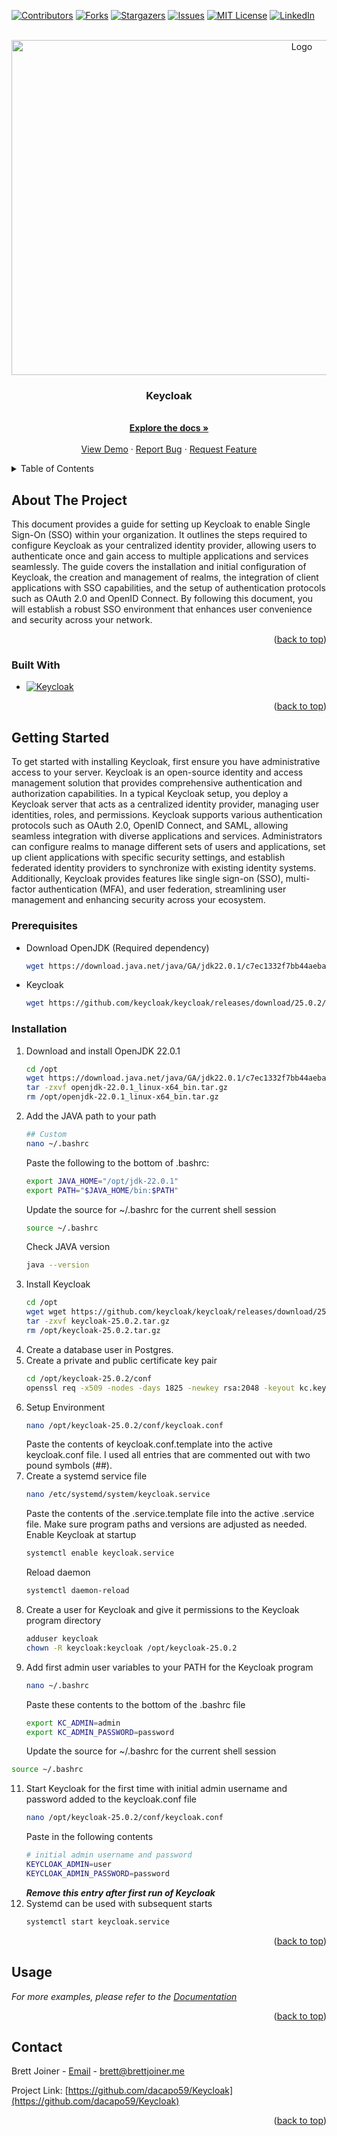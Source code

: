 <!-- Improved compatibility of back to top link: See: https://github.com/othneildrew/Best-README-Template/pull/73 -->
<a id="readme-top"></a>
<!--
*** Thanks for checking out the Best-README-Template. If you have a suggestion
*** that would make this better, please fork the repo and create a pull request
*** or simply open an issue with the tag "enhancement".
*** Don't forget to give the project a star!
*** Thanks again! Now go create something AMAZING! :D
-->



<!-- PROJECT SHIELDS -->
<!--
*** I'm using markdown "reference style" links for readability.
*** Reference links are enclosed in brackets [ ] instead of parentheses ( ).
*** See the bottom of this document for the declaration of the reference variables
*** for contributors-url, forks-url, etc. This is an optional, concise syntax you may use.
*** https://www.markdownguide.org/basic-syntax/#reference-style-links
-->
[![Contributors][contributors-shield]][contributors-url]
[![Forks][forks-shield]][forks-url]
[![Stargazers][stars-shield]][stars-url]
[![Issues][issues-shield]][issues-url]
[![MIT License][license-shield]][license-url]
[![LinkedIn][linkedin-shield]][linkedin-url]



<!-- PROJECT LOGO -->
<br />
<div align="center">
  <a href="https://www.keycloak.org/documentation">
    <img src="https://www.keycloak.org/resources/images/logo.svg" alt="Logo" width="913" height="536" >
  </a>

<h3 align="center">Keycloak</h3>

  <p align="center">
    <br />
    <a href="https://guacamole.apache.org/doc/1.5.5/gug/"><strong>Explore the docs »</strong></a>
    <br />
    <br />
    <a href="https://github.com/dacapo59/keycloak">View Demo</a>
    ·
    <a href="https://github.com/dacapo59/keycloak/issues/new?labels=bug&template=bug-report---.md">Report Bug</a>
    ·
    <a href="https://github.com/dacapo59/keycloak/issues/new?labels=enhancement&template=feature-request---.md">Request Feature</a>
  </p>
</div>



<!-- TABLE OF CONTENTS -->
<details>
  <summary>Table of Contents</summary>
  <ol>
    <li>
      <a href="#about-the-project">About The Project</a>
      <ul>
        <li><a href="#built-with">Built With</a></li>
      </ul>
    </li>
    <li>
      <a href="#getting-started">Getting Started</a>
      <ul>
        <li><a href="#prerequisites">Prerequisites</a></li>
        <li><a href="#installation">Installation</a></li>
      </ul>
    </li>
    <li><a href="#usage">Usage</a></li>
    <li><a href="#roadmap">Roadmap</a></li>
    <li><a href="#contributing">Contributing</a></li>
    <li><a href="#license">License</a></li>
    <li><a href="#contact">Contact</a></li>
    <li><a href="#acknowledgments">Acknowledgments</a></li>
  </ol>
</details>



<!-- ABOUT THE PROJECT -->
## About The Project

<!-- [![Product Name0 Screen Shot][product-screenshot]](https://example.com) -->

This document provides a guide for setting up Keycloak to enable Single Sign-On (SSO) within your organization. It outlines the steps required to configure Keycloak as your centralized identity provider, allowing users to authenticate once and gain access to multiple applications and services seamlessly. The guide covers the installation and initial configuration of Keycloak, the creation and management of realms, the integration of client applications with SSO capabilities, and the setup of authentication protocols such as OAuth 2.0 and OpenID Connect. By following this document, you will establish a robust SSO environment that enhances user convenience and security across your network.

<p align="right">(<a href="#readme-top">back to top</a>)</p>

### Built With

* [![Keycloak][keycloak-image]][keycloak-url]

<p align="right">(<a href="#readme-top">back to top</a>)</p>



<!-- GETTING STARTED -->
## Getting Started

To get started with installing Keycloak, first ensure you have administrative access to your server. Keycloak is an open-source identity and access management solution that provides comprehensive authentication and authorization capabilities. In a typical Keycloak setup, you deploy a Keycloak server that acts as a centralized identity provider, managing user identities, roles, and permissions. Keycloak supports various authentication protocols such as OAuth 2.0, OpenID Connect, and SAML, allowing seamless integration with diverse applications and services. Administrators can configure realms to manage different sets of users and applications, set up client applications with specific security settings, and establish federated identity providers to synchronize with existing identity systems. Additionally, Keycloak provides features like single sign-on (SSO), multi-factor authentication (MFA), and user federation, streamlining user management and enhancing security across your ecosystem.

### Prerequisites

* Download OpenJDK (Required dependency)
  ```sh
  wget https://download.java.net/java/GA/jdk22.0.1/c7ec1332f7bb44aeba2eb341ae18aca4/8/GPL/openjdk-22.0.1_linux-x64_bin.tar.gz
  ```
* Keycloak
  ```sh
  wget https://github.com/keycloak/keycloak/releases/download/25.0.2/keycloak-25.0.2.tar.gz
   ```

### Installation

1. Download and install OpenJDK 22.0.1
   ```sh
   cd /opt
   wget https://download.java.net/java/GA/jdk22.0.1/c7ec1332f7bb44aeba2eb341ae18aca4/8/GPL/openjdk-22.0.1_linux-x64_bin.tar.gz
   tar -zxvf openjdk-22.0.1_linux-x64_bin.tar.gz
   rm /opt/openjdk-22.0.1_linux-x64_bin.tar.gz
2. Add the JAVA path to your path
   ```sh
   ## Custom
   nano ~/.bashrc
   ```
   Paste the following to the bottom of .bashrc:
   ```sh
   export JAVA_HOME="/opt/jdk-22.0.1"
   export PATH="$JAVA_HOME/bin:$PATH"
   ```
   Update the source for ~/.bashrc for the current shell session
   ```sh
   source ~/.bashrc
   ```
   Check JAVA version
   ```sh
   java --version
   ```
4. Install Keycloak
   ```sh
   cd /opt
   wget wget https://github.com/keycloak/keycloak/releases/download/25.0.2/keycloak-25.0.2.tar.gz
   tar -zxvf keycloak-25.0.2.tar.gz
   rm /opt/keycloak-25.0.2.tar.gz
   ```
5. Create a database user in Postgres.
6. Create a private and public certificate key pair
   ```sh
   cd /opt/keycloak-25.0.2/conf
   openssl req -x509 -nodes -days 1825 -newkey rsa:2048 -keyout kc.key.pem -out kdc.crt.pem
   ```
7. Setup Environment
   ```sh
   nano /opt/keycloak-25.0.2/conf/keycloak.conf
   ```
   Paste the contents of keycloak.conf.template into the active keycloak.conf file. I used all entries that are commented out with two pound symbols (##).
8. Create a systemd service file
   ```sh
   nano /etc/systemd/system/keycloak.service
   ```
   Paste the contents of the .service.template file into the active .service file. Make sure program paths and versions are adjusted as needed.
   Enable Keycloak at startup
   ```sh
   systemctl enable keycloak.service
   ```
   Reload daemon
   ```sh
   systemctl daemon-reload
   ```
9. Create a user for Keycloak and give it permissions to the Keycloak program directory
   ```sh
   adduser keycloak
   chown -R keycloak:keycloak /opt/keycloak-25.0.2
   ```
10. Add first admin user variables to your PATH for the Keycloak program
    ```sh
    nano ~/.bashrc
    ```
    Paste these contents to the bottom of the .bashrc file
    ```sh
    export KC_ADMIN=admin
    export KC_ADMIN_PASSWORD=password
    ```
    Update the source for ~/.bashrc for the current shell session
   ```sh
   source ~/.bashrc
   ```
11. Start Keycloak for the first time with initial admin username and password added to the keycloak.conf file
    ```sh
    nano /opt/keycloak-25.0.2/conf/keycloak.conf
    ```
    Paste in the following contents
    ```sh
    # initial admin username and password
    KEYCLOAK_ADMIN=user
    KEYCLOAK_ADMIN_PASSWORD=password
    ```
    ***Remove this entry after first run of Keycloak***
13. Systemd can be used with subsequent starts
    ```sh
    systemctl start keycloak.service
    ```
<p align="right">(<a href="#readme-top">back to top</a>)</p>



<!-- USAGE EXAMPLES -->
## Usage

_For more examples, please refer to the [Documentation](https://www.keycloak.org/documentation)_

<p align="right">(<a href="#readme-top">back to top</a>)</p>



<!-- ROADMAP -->
<!-- ## Roadmap

- [ ] Feature 1
- [ ] Feature 2
- [ ] Feature 3
    - [ ] Nested Feature

See the [open issues](https://github.com/dacapo59/Keycloak/issues) for a full list of proposed features (and known issues).

<p align="right">(<a href="#readme-top">back to top</a>)</p> -->



<!-- CONTRIBUTING -->
<!-- ## Contributing

Contributions are what make the open source community such an amazing place to learn, inspire, and create. Any contributions you make are **greatly appreciated**.

If you have a suggestion that would make this better, please fork the repo and create a pull request. You can also simply open an issue with the tag "enhancement".
Don't forget to give the project a star! Thanks again!

1. Fork the Project
2. Create your Feature Branch (`git checkout -b feature/AmazingFeature`)
3. Commit your Changes (`git commit -m 'Add some AmazingFeature'`)
4. Push to the Branch (`git push origin feature/AmazingFeature`)
5. Open a Pull Request

<p align="right">(<a href="#readme-top">back to top</a>)</p> -->



<!-- LICENSE -->
<!-- ## License

Distributed under the MIT License. See `LICENSE.txt` for more information.

<p align="right">(<a href="#readme-top">back to top</a>)</p> -->



<!-- CONTACT -->
## Contact

<!-- Your Name - [@twitter_handle](https://twitter.com/twitter_handle) -brett@brettjoiner.me -->
Brett Joiner - [Email](https://twitter.com/twitter_handle) - brett@brettjoiner.me

Project Link: [https://github.com/dacapo59/Keycloak](https://github.com/dacapo59/Keycloak)

<p align="right">(<a href="#readme-top">back to top</a>)</p>



<!-- ACKNOWLEDGMENTS -->
<!-- ## Acknowledgments

* []()
* []()
* []()

<p align="right">(<a href="#readme-top">back to top</a>)</p> -->



<!-- MARKDOWN LINKS & IMAGES -->
<!-- https://www.markdownguide.org/basic-syntax/#reference-style-links -->
[contributors-shield]: https://img.shields.io/github/contributors/dacapo59/Keycloak.svg?style=for-the-badge
[contributors-url]: https://github.com/dacapo59/Keycloak/graphs/contributors
[forks-shield]: https://img.shields.io/github/forks/dacapo59/Keycloak.svg?style=for-the-badge
[forks-url]: https://github.com/dacapo59/Keycloak/network/members
[stars-shield]: https://img.shields.io/github/stars/dacapo59/Keycloak.svg?style=for-the-badge
[stars-url]: https://github.com/dacapo59/Keycloak/stargazers
[issues-shield]: https://img.shields.io/github/issues/dacapo59/Keycloak.svg?style=for-the-badge
[issues-url]: https://github.com/dacapo59/Keycloak/issues
[license-shield]: https://img.shields.io/github/license/dacapo59/Keycloak.svg?style=for-the-badge
[license-url]: https://github.com/dacapo59/Keycloak/blob/master/LICENSE.txt
[linkedin-shield]: https://img.shields.io/badge/-LinkedIn-black.svg?style=for-the-badge&logo=linkedin&colorB=555
[linkedin-url]: https://linkedin.com/in/brett-joiner-100122b0
[product-screenshot]: images/screenshot.png
[Next.js]: https://img.shields.io/badge/next.js-000000?style=for-the-badge&logo=nextdotjs&logoColor=white
[Next-url]: https://nextjs.org/
[React.js]: https://img.shields.io/badge/React-20232A?style=for-the-badge&logo=react&logoColor=61DAFB
[React-url]: https://reactjs.org/
[Vue.js]: https://img.shields.io/badge/Vue.js-35495E?style=for-the-badge&logo=vuedotjs&logoColor=4FC08D
[Vue-url]: https://vuejs.org/
[Angular.io]: https://img.shields.io/badge/Angular-DD0031?style=for-the-badge&logo=angular&logoColor=white
[Angular-url]: https://angular.io/
[Svelte.dev]: https://img.shields.io/badge/Svelte-4A4A55?style=for-the-badge&logo=svelte&logoColor=FF3E00
[Svelte-url]: https://svelte.dev/
[Laravel.com]: https://img.shields.io/badge/Laravel-FF2D20?style=for-the-badge&logo=laravel&logoColor=white
[Laravel-url]: https://laravel.com
[Bootstrap.com]: https://img.shields.io/badge/Bootstrap-563D7C?style=for-the-badge&logo=bootstrap&logoColor=white
[Bootstrap-url]: https://getbootstrap.com
[JQuery.com]: https://img.shields.io/badge/jQuery-0769AD?style=for-the-badge&logo=jquery&logoColor=white
[JQuery-url]: https://jquery.com 
[keycloak-url]: https://www.keycloak.org/downloads
[keycloak-image]: https://www.keycloak.org/resources/images/icon.svg
[maxminddb-url]: https://www.maxmind.com/en/geoip-databases
[maxminddb-image]: https://encrypted-tbn0.gstatic.com/images?q=tbn:ANd9GcQJ042SY-Km30dCaPnBcuIw-5u2mZjNqX6NHQ&s
